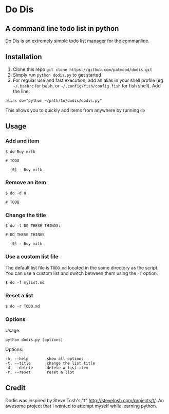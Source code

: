 # Do Dis
## A command line todo list in python

Do Dis is an extremely simple todo list manager for the commanline.

## Installation

1. Clone this repo `git clone https://github.com/patmood/dodis.git`
2. Simply run `python dodis.py` to get started
3. For regular use and fast execution, add an alias in your shell profile (eg `~/.bashrc` for bash, or `~/.config/fish/config.fish` for fish shell). Add the line:

`alias do="python ~/path/to/dodis/dodis.py"`

This allows you to quickly add items from anywhere by running `do`

## Usage

### Add and item

```
$ do Buy milk

# TODO

  [0] - Buy milk

```

### Remove an item

```
$ do -d 0

# TODO

```

### Change the title

```
$ do -t DO THESE THINGS:

# DO THESE THINGS

  [0] - Buy milk

```

### Use a custom list file

The default list file is `TODO.md` located in the same directory as the script. You can use a custom list and switch between them using the `-f` option.

`$ do -f mylist.md`

### Reset a list

`$ do -r TODO.md`

### Options

Usage:

`python dodis.py [options]`

Options:

```
-h, --help        show all options
-t, --title       change the list title
-d, --delete      delete a list item
-r, --reset       reset a list
```

## Credit

Dodis was inspired by Steve Tosh's "t" http://stevelosh.com/projects/t/. An awesome project that I wanted to attempt myself while learning python.
